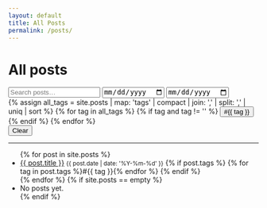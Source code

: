 ```yaml
---
layout: default
title: All Posts
permalink: /posts/
---
```


<h1>All posts</h1>

<div class="post-controls">
  <input type="search" id="post-search" placeholder="Search posts…" aria-label="Search posts"/>
  <input type="date" id="post-start-date" class="date-input" placeholder="Start date" aria-label="Start date"/>
  <input type="date" id="post-end-date" class="date-input" placeholder="End date" aria-label="End date"/>
  <div id="tag-filters" class="tag-filters" aria-label="Filter by tag">
    {% assign all_tags = site.posts | map: 'tags' | compact | join: ',' | split: ',' | uniq | sort %}
    {% for tag in all_tags %}
      {% if tag and tag != '' %}
        <button class="tag-filter" data-tag="{{ tag }}">#{{ tag }}</button>
      {% endif %}
    {% endfor %}
  </div>
  <button id="clear-filters" class="clear-filters" type="button">Clear</button>
  <div id="post-count" class="post-count" aria-live="polite"></div>
  <hr/>
</div>

<ul id="post-list" class="post-list">
  {% for post in site.posts %}
    <li class="post-item" data-title="{{ post.title | downcase }}" data-tags="{{ post.tags | join: ' ' | downcase }}" data-date="{{ post.date | date: '%Y-%m-%d' }}">
      <a href="{{ post.url | absolute_url }}">{{ post.title }}</a>
      <small>{{ post.date | date: '%Y-%m-%d' }}</small>
      {% if post.tags %}
        <span class="tag-list-inline">{% for tag in post.tags %}<span class="tag">#{{ tag }}</span>{% endfor %}</span>
      {% endif %}
    </li>
  {% endfor %}
  {% if site.posts == empty %}
    <li>No posts yet.</li>
  {% endif %}
</ul>


